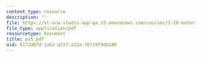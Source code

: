 ```yaml
---
content_type: resource
description: ''
file: https://ol-ocw-studio-app-qa.s3.amazonaws.com/courses/3-20-materials-at-equilibrium-sma-5111-fall-2003/6172d07d1ab2a217222a76719f9db189_ps5.pdf
file_type: application/pdf
resourcetype: Document
title: ps5.pdf
uid: 6172d07d-1ab2-a217-222a-76719f9db189
---
```

